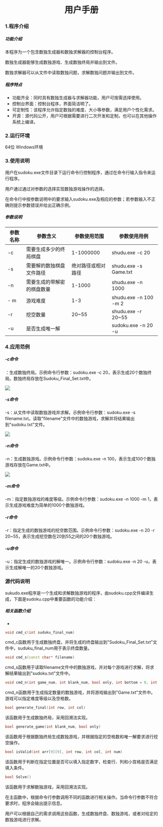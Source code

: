 # <center> 用户手册 </center>

### 1.程序介绍

##### 功能介绍

本程序为一个包含数独生成器和数独求解器的控制台程序。

数独生成器能够生成数独游戏、生成数独终局并输出到文件。

数独求解器可以从文件中读取数独问题，求解数独问题并输出到文件。

##### 程序特点

* 功能齐全：同时具有数独生成器与求解器功能，用户可按需选择使用。
* 控制台界面：控制台程序，界面简洁明了。
* 可定制性：该程序允许指定数独的难度、大小等参数，满足用户个性化需求。
* 开源：源代码公开，用户可根据需要进行二次开发和定制，也可以在其他操作系统上编译。

### 2.运行环境
64位 Windows环境

### 3.使用说明

用户在sudoku.exe文件目录下运行命令行控制程序，通过在命令行输入指令来运行程序。

用户通过通过对参数的选择实现数独游戏操作的选择。

在命令行中按参数说明中的要求输入sudoku.exe及相应的参数；若参数输入不正确则提示参数错误并给出正确示例。

##### 参数说明

| 参数名称 | 参数含义                   | 参数使用范围 | 参数使用用例                                                | 
| -------- | -------------------------- | ------------ | ----------------------------------------------------------- | 
| -c       | 需要生成多少的终局棋盘     | 1-1000000    | shudu.exe -c 20                                          |
| -s       | 需要解的数独棋盘文件路径                   |绝对路径或相对路径              | shudu.exe -s Game.txt                                                | 单一参数即可                                       |
| -n       | 需要生成的带解密的棋盘数量 | 1-1000       | shudu.exe -n 1000          | 其中-m -r 和-u是可选参数，如果缺省则使用默认值 |
| - m      | 游戏难度                   | 1-3          | shudu.exe -n 100 -m 2                                       | 
| -r       | 挖空数量                   | 20~55        | shudu.exe -r 20~55                                          |
| -u       | 是否生成唯一解             |              |sudoku.exe -n 20 -u                                                             |

### 4.应用范例

##### -c命令

：生成数独终局。示例命令行参数：sudoku.exe -c 20，表示生成20个数独终局。数独终局存放在Sudoku_Final_Set.txt中。

![](./Sudoku_Final_Set.png)

##### -s命令

-s：从文件中读取数独游戏并求解。示例命令行参数：sudoku.exe -s filename.txt。读取"filename"文件中的数独游戏，求解并将结果输出到"sudoku.txt"文件。

![](./sudoku_txt.png)

##### -n命令
-n：生成数独游戏。示例命令行参数：sudoku.exe -n 100，表示生成100个数独游戏存放在Game.txt中。

![](./Game.png)

##### -m命令
-m：指定数独游戏的难度等级。示例命令行参数：sudoku.exe -n 1000 -m 1，表示生成游戏难度为简单的1000个数独游戏。

##### -r命令
-r：指定生成的数独游戏的挖空数范围。示例命令行参数：sudoku.exe -n 20 -r 20~55，表示生成挖空数在20到55之间的20个数独游戏。

##### -u命令
-u：指定生成的数独游戏的解唯一。示例命令行参数：sudoku.exe -n 20 -u，表示生成解唯一的20个数独游戏。





### 源代码说明
sukudo.exe程序是一个生成和求解数独游戏的程序，由sudoku.cpp文件编译生成，下面是sudoku.cpp中重要函数的功能介绍：
##### 相关函数介绍
* 
```cpp
void cmd_c(int suduku_final_num)
```
cmd_c函数用于生成数独终盘，并将生成的终盘输出到"Sudoku_Final_Set.txt"文件中，suduku_final_num用于表示终盘数量。

```cpp
void cmd_s(const char* filename)
```
cmd_s函数用于读取filename文件中的数独游戏，并对每个游戏进行求解，将求解结果输出到"sudoku.txt"文件中。

```cpp
void cmd_n(int game_num, int blank_num, bool only, int bottom = 0, int top = 0)
```
cmd_n函数用于生成指定数量的数独游戏，并将游戏输出到"Game.txt"文件中。游戏可以指定难度等级以及空格数。

```cpp
bool generate_final(int row, int col)
```
该函数用于生成数独终局，采用回溯法实现。

```cpp
bool generate_game(int blank_num, bool only)
```
该函数用于根据数独终局生成数独游戏，并根据指定的空格数和唯一解要求进行挖空操作。

```cpp
bool isValid(int arr[9][9], int row, int col, int num)
```
该函数用于判断在指定位置是否可以填入指定数字，检查行、列和小宫格是否满足填入条件。

```cpp
bool Solve()
```
该函数用于求解数独游戏，采用回溯法实现。

在主函数中，根据命令行参数调用不同的函数进行相关操作。当命令行参数不符合要求时，程序会输出提示信息。

用户可以根据自己的需求调用这些函数，生成数独终盘、数独游戏，或者对给定的数独游戏进行求解。



